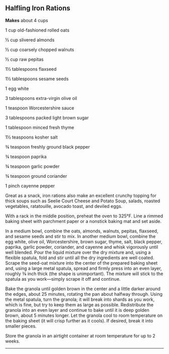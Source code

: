 ﻿## Halfling Iron Rations

**Makes** about 4 cups

1 cup old-fashioned rolled oats

½ cup slivered almonds

½ cup coarsely chopped walnuts

½ cup raw pepitas

1½ tablespoons flaxseed

1½ tablespoons sesame seeds

1 egg white

3 tablespoons extra-virgin olive oil

1 teaspoon Worcestershire sauce

3 tablespoons packed light brown sugar

1 tablespoon minced fresh thyme

1½ teaspoons kosher salt

¾ teaspoon freshly ground black pepper

¾ teaspoon paprika

¾ teaspoon garlic powder

¾ teaspoon ground coriander

1 pinch cayenne pepper

Great as a snack, iron rations also make an excellent crunchy topping for thick soups such as Seelie Court Cheese and Potato Soup, salads, roasted vegetables, ratatouille, avocado toast, and deviled eggs.

With a rack in the middle position, preheat the oven to 325°F. Line a rimmed baking sheet with parchment paper or a nonstick baking mat and set aside.

In a medium bowl, combine the oats, almonds, walnuts, pepitas, flaxseed, and sesame seeds and stir to mix. In another medium bowl, combine the egg white, olive oil, Worcestershire, brown sugar, thyme, salt, black pepper, paprika, garlic powder, coriander, and cayenne and whisk vigorously until well blended. Pour the liquid mixture over the dry mixture and, using a flexible spatula, fold and stir until all the dry ingredients are well coated. Scrape the seed-oat mixture into the center of the prepared baking sheet and, using a large metal spatula, spread and firmly press into an even layer, roughly ⅜ inch thick (the shape is unimportant). The mixture will stick to the spatula as you work—simply scrape it off and continue.

Bake the granola until golden brown in the center and a little darker around the edges, about 25 minutes, rotating the pan about halfway through. Using the metal spatula, turn the granola; it will break into shards as you work, which is fine, but try to keep them as large as possible. Redistribute the granola into an even layer and continue to bake until it is deep golden brown, about 5 minutes longer. Let the granola cool to room temperature on the baking sheet (it will crisp further as it cools). If desired, break it into smaller pieces.

Store the granola in an airtight container at room temperature for up to 2 weeks.

---

